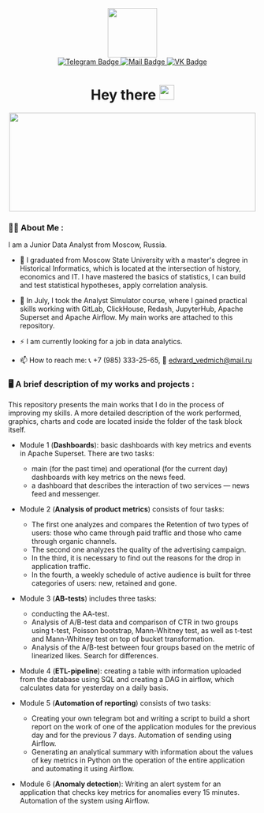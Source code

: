 <div id="header" align="center">
     <img src="https://media.giphy.com/media/zhYSVCirREeIZtONCI/giphy.gif" width="100">
</div>

<div id="badges" align="center">
     <a href="https://t.me/edward_vedmich">
          <img src="https://img.shields.io/badge/Telegram-2CA5E0?style=for-the-badge&logo=Telegram&logoColor=white" alt="Telegram Badge">
     </a>
     <a href="https://edward_vedmich@mail.ru">
          <img src="https://img.shields.io/badge/edward_vedmich@mail.ru-blue?style=for-the-badge&logo=Mail.ru&logoColor=orange" alt="Mail Badge">
     </a>
     <a href="https://vk.com/ed.vedmich">
          <img src="https://img.shields.io/badge/ВКонтакте-blue?style=for-the-badge&logo=VK&logoColor=white" alt="VK Badge">
     </a>
</div>

<div id="badges" align="center">
<img src="https://komarev.com/ghpvc/?username=EdVedmich&style=flat-square&color=blue" alt=""/>
<h1>
  Hey there
  <img src="https://media.giphy.com/media/hvRJCLFzcasrR4ia7z/giphy.gif" width="30px"/>
</h1>
</div>

<div align="center">
  <img src="https://media.giphy.com/media/dWesBcTLavkZuG35MI/giphy.gif" width="500" height="200"/>
</div>

### :man_technologist: About Me :
I am a Junior Data Analyst from Moscow, Russia.

- :telescope: I graduated from Moscow State University with a master's degree in Historical Informatics, which is located at the intersection of history, economics and IT. I have mastered the basics of statistics, I can build and test statistical hypotheses, apply correlation analysis.

- :seedling: In July, I took the Analyst Simulator course, where I gained practical skills working with GitLab, ClickHouse, Redash, JupyterHub, Apache Superset and Apache Airflow. My main works are attached to this repository.

- :zap: I am currently looking for a job in data analytics.

- :mailbox: How to reach me: :telephone_receiver: +7 (985) 333-25-65, :e-mail: edward_vedmich@mail.ru

### :desktop_computer: A brief description of my works and projects :
This repository presents the main works that I do in the process of improving my skills. A more detailed description of the work performed, graphics, charts and code are located inside the folder of the task block itself.

- Module 1 (**Dashboards**): basic dashboards with key metrics and events in Apache Superset. There are two tasks:
     - main (for the past time) and operational (for the current day) dashboards with key metrics on the news feed.
     - a dashboard that describes the interaction of two services — news feed and messenger.

- Module 2 (**Analysis of product metrics**) consists of four tasks: 
     - The first one analyzes and compares the Retention of two types of users: those who came through paid traffic and those who came through organic channels.
     - The second one analyzes the quality of the advertising campaign.
     - In the third, it is necessary to find out the reasons for the drop in application traffic.
     - In the fourth, a weekly schedule of active audience is built for three categories of users: new, retained and gone.

- Module 3 (**AB-tests**) includes three tasks:
     - conducting the AA-test.
     - Analysis of A/B-test data and comparison of CTR in two groups using t-test, Poisson bootstrap, Mann-Whitney test, as well as t-test and Mann-Whitney test on top of bucket transformation.
     - Analysis of the A/B-test between four groups based on the metric of linearized likes. Search for differences.

- Module 4 (**ETL-pipeline**): creating a table with information uploaded from the database using SQL and creating a DAG in airflow, which calculates data for yesterday on a daily basis.

- Module 5 (**Automation of reporting**) consists of two tasks: 
     - Creating your own telegram bot and writing a script to build a short report on the work of one of the application modules for the previous day and for the previous 7 days. Automation of sending using Airflow.
     - Generating an analytical summary with information about the values of key metrics in Python on the operation of the entire application and automating it using Airflow. 
 
 - Module 6 (**Anomaly detection**): Writing an alert system for an application that checks key metrics for anomalies every 15 minutes. Automation of the system using Airflow.
